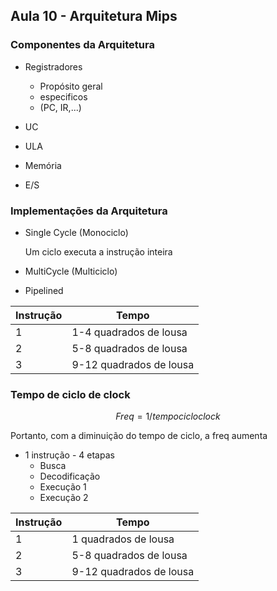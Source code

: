 ## Aula 10 - Arquitetura Mips

### Componentes da Arquitetura

* Registradores
	* Propósito geral
	* especificos
	* (PC, IR,...)

* UC
* ULA
* Memória
* E/S



### Implementações da Arquitetura

* Single Cycle (Monociclo)
	
	Um ciclo executa a instrução inteira


* MultiCycle (Multiciclo)

	


* Pipelined


|Instrução	|Tempo			|
|---------------|-----------------------|
|1		|1-4 quadrados de lousa	|
|2		|5-8 quadrados de lousa	|
|3		|9-12 quadrados de lousa|


### Tempo de ciclo de clock

$$ Freq = 1/tempo cicloclock $$

Portanto, com a diminuição do tempo de ciclo, a freq aumenta

* 1 instrução - 4 etapas
	* Busca
	* Decodificação
	* Execução 1
	* Execução 2


|Instrução	|Tempo			|
|---------------|-----------------------|
|1		|1 quadrados de lousa	|
|2		|5-8 quadrados de lousa	|
|3		|9-12 quadrados de lousa|




<!--stackedit_data:
eyJoaXN0b3J5IjpbLTEyNjUzMDk5NjYsMjg0NTc0MjEyLDE5MT
kyMjkwMTcsLTE3MzY4NjUzNzUsLTIwODg3NDY2MTJdfQ==
-->